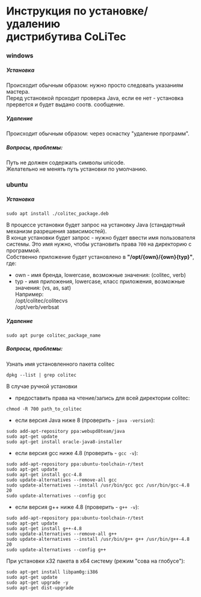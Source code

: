# Инструкция по установке/удалению<br/>дистрибутива CoLiTec

### windows

##### Установка
Происходит обычным образом: нужно просто следовать указаниям мастера.<br/>
Перед установкой проходит проверка Java, если ее нет - установка прервется и будет выдано соотв. сообщение.

##### Удаление
Происходит обычным образом: через оснастку "удаление программ".

##### Вопросы, проблемы:
Путь не должен содержать символы unicode.<br/>
Желательно не менять путь установки по умолчанию.

### ubuntu

##### Установка
```
sudo apt install ./colitec_package.deb
```
В процессе установки будет запрос на установку Java (стандартный механизм разрешения зависимостей).<br/>
В конце установки будет запрос - нужно будет ввести имя пользователя системы.
Это имя нужно, чтобы установить права ```700``` на директорию с программой.<br/>
Собственно приложение будет установлено в **"/opt/{own}/{own}{typ}"**, где:
- own - имя бренда, lowercase, возможные значения: (colitec, verb)
- typ - имя приложения, lowercase,  класс приложения, возможные значения: (vs, as, sat)<br/>
Например:<br/>
/opt/colitec/colitecvs<br/>
/opt/verb/verbsat<br/>

##### Удаление
```
sudo apt purge colitec_package_name
```

##### Вопросы, проблемы:
Узнать имя установленного пакета colitec
```
dpkg --list | grep colitec
```
В случае ручной установки
- предоставить права на чтение/запись для всей директории colitec:
```
chmod -R 700 path_to_colitec
```
- если версия Java ниже 8 (проверить - ```java -version```):
```
sudo add-apt-repository ppa:webupd8team/java
sudo apt-get update
sudo apt-get install oracle-java8-installer 
```
- если версия gcc ниже 4.8 (проверить - ```gсс -v```):
```
sudo add-apt-repository ppa:ubuntu-toolchain-r/test
sudo apt-get update
sudo apt-get install gcc-4.8
sudo update-alternatives --remove-all gcc
sudo update-alternatives --install /usr/bin/gcc gcc /usr/bin/gcc-4.8 20
sudo update-alternatives --config gcc
```
- если версия g++ ниже 4.8 (проверить - ```g++ -v```):
```
sudo add-apt-repository ppa:ubuntu-toolchain-r/test
sudo apt-get update
sudo apt-get install g++-4.8
sudo update-alternatives --remove-all g++
sudo update-alternatives --install /usr/bin/g++ g++ /usr/bin/g++-4.8 20
sudo update-alternatives --config g++
```
При установки x32 пакета в x64 систему (режим "сова на глобусе"):
```
sudo apt-get install libpam0g:i386
sudo apt-get update
sudo apt-get upgrade -y
sudo apt-get dist-upgrade
```
